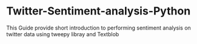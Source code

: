 # Twitter-Sentiment-analysis-Python
This Guide provide short introduction to performing sentiment analysis on twitter data using tweepy libray and Textblob 
